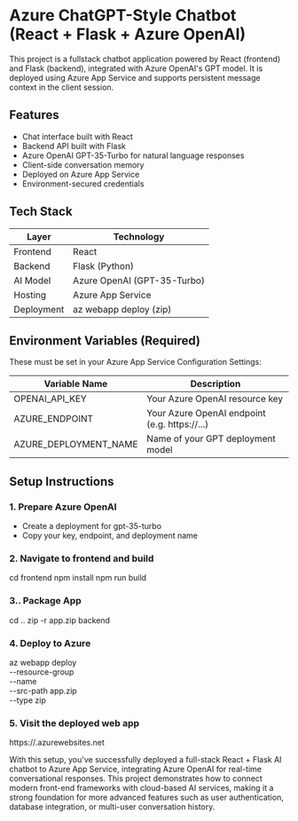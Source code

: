 # Azure ChatGPT-Style Chatbot (React + Flask + Azure OpenAI)

This project is a fullstack chatbot application powered by React (frontend) and Flask (backend), integrated with Azure OpenAI's GPT model. It is deployed using Azure App Service and supports persistent message context in the client session.

## Features

- Chat interface built with React
- Backend API built with Flask
- Azure OpenAI GPT-35-Turbo for natural language responses
- Client-side conversation memory
- Deployed on Azure App Service
- Environment-secured credentials

## Tech Stack

| Layer      | Technology                  |
|------------|-----------------------------|
| Frontend   | React                       |
| Backend    | Flask (Python)              |
| AI Model   | Azure OpenAI (GPT-35-Turbo) |
| Hosting    | Azure App Service           |
| Deployment | az webapp deploy (zip)      |

## Environment Variables (Required)

These must be set in your Azure App Service Configuration Settings:

| Variable Name           | Description                                     |
|-------------------------|-------------------------------------------------|
| OPENAI_API_KEY          | Your Azure OpenAI resource key                  |
| AZURE_ENDPOINT          | Your Azure OpenAI endpoint (e.g. https://...)  |
| AZURE_DEPLOYMENT_NAME   | Name of your GPT deployment model              |

## Setup Instructions

### 1. Prepare Azure OpenAI

- Create a deployment for gpt-35-turbo
- Copy your key, endpoint, and deployment name

### 2. Navigate to frontend and build
cd frontend
npm install
npm run build

### 3.. Package App
cd ..
zip -r app.zip backend

### 4. Deploy to Azure
az webapp deploy \
  --resource-group <your-resource-group> \
  --name <your-app-name> \
  --src-path app.zip \
  --type zip

### 5. Visit the deployed web app
https://<your-app-name>.azurewebsites.net


With this setup, you've successfully deployed a full-stack React + Flask AI chatbot to Azure App Service, integrating Azure OpenAI for real-time conversational responses. This project demonstrates how to connect modern front-end frameworks with cloud-based AI services, making it a strong foundation for more advanced features such as user authentication, database integration, or multi-user conversation history.

